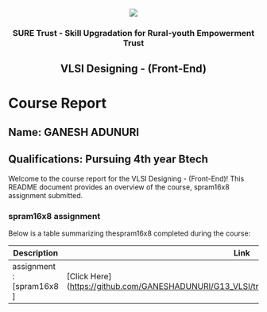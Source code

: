 <!-- PROJECT LOGO -->
<br />

<div align="center">
   <img src='https://user-images.githubusercontent.com/73131499/166115643-d3187f47-d38f-41b2-ae42-5ecbbc60de14.png' />


<h3 align="center">SURE Trust - Skill Upgradation for Rural-youth Empowerment Trust</h3>
  <h2>VLSI Designing - (Front-End)</h2>
</div>

# Course Report

## Name: GANESH ADUNURI 

## Qualifications: Pursuing 4th year Btech
Welcome to the course report for the VLSI Designing - (Front-End)! This README document provides an overview of the course, spram16x8 assignment submitted.

### spram16x8 assignment 

Below is a table summarizing thespram16x8 completed during the course:

| Description                               | Link                                    |
|-------------------------------------------|-----------------------------------------|
| assignment : [spram16x8 ]                 | [Click Here] (https://github.com/GANESHADUNURI/G13_VLSI/tree/main/Assignments/Ganesh%20Adnuri)|

